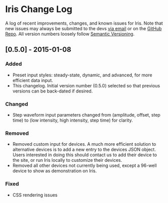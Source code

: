 # Iris Change Log
A log of recent improvements, changes, and known issues for Iris. Note that new issues may always be submitted to the devs [via email](mailto:iris-devs@rice.edu) or on the [GitHub Repo](https://github.com/rice-bioe/Iris). All version numbers loosely follow [Semantic Versioning](http://semver.org/).

<!---
NOTE:
This document follows semi-standard conventions for a changelog laid out here: http://keepachangelog.com/
Namely:
- Releases are listed in reverse-chronological order
- Dates are formatted: YYYY-MM-DD
- Semantic versioning is loosely followed, in the sense of [MAJOR RELEASE].[MINOR RELEASE].[PATCH]
- Updates group changes into the following groups:
    - Added
    - Changed
    - Removed
    - Fixed
    - Known Issues

Versions are only officially incremented upon publication on the gh-pages GitHub branch.
-->

## [0.5.0] - 2015-01-08
### Added
- Preset input styles: steady-state, dynamic, and advanced, for more efficient data input.
- This changelog. Initial version number (0.5.0) selected so that previous versions can be back-dated if desired.

### Changed
- Step waveform input parameters changed from (amplitude, offset, step time) to (low intensity, high intensity, step time) for clarity.

### Removed
- Removed custom input for devices. A much more efficient solution to alternative devices is to add a new entry to the devices JSON object. Users interested in doing this should contact us to add their device to the site, or run Iris locally to customize their devices.
- Removed all other devices not currently being used, except a 96-well device to show as demonstration on Iris.

### Fixed
- CSS rendering issues